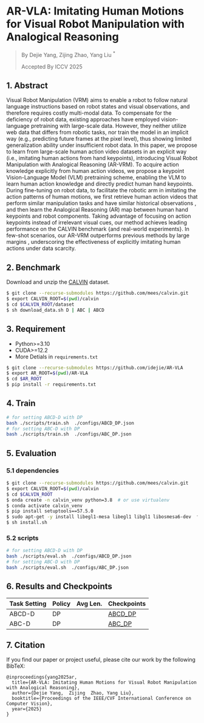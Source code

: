 # AR-VLA: Imitating Human Motions for Visual Robot Manipulation with Analogical Reasoning
> By Dejie Yang, Zijing Zhao, Yang Liu $^*$
>
> Accepted By ICCV 2025

## 1. Abstract

Visual Robot Manipulation (VRM) aims to enable a robot to follow natural language instructions based on robot states and visual observations, and therefore requires costly multi-modal data. To compensate for the deficiency of robot data, existing approaches have employed vision-language pretraining with large-scale data. However, they neither utilize web data that differs from robotic tasks, nor train the model in an implicit way (e.g., predicting future frames at the pixel level), thus showing limited generalization ability under insufficient robot data. In this paper, we propose to learn from large-scale human action video datasets  in an explicit way (i.e., imitating human actions from hand keypoints), introducing Visual Robot Manipulation with Analogical Reasoning (AR-VRM). To acquire action knowledge explicitly from human action videos, we propose a keypoint Vision-Language Model (VLM) pretraining scheme, enabling the VLM to learn human action knowledge  and directly predict human hand keypoints. During fine-tuning on robot data, to facilitate the robotic arm in imitating the action patterns of human motions, we first retrieve human action videos that perform similar manipulation tasks  and have similar historical observations , and then learn the Analogical Reasoning (AR) map between human hand keypoints and robot components. Taking advantage of focusing on action keypoints instead of irrelevant visual cues, our method achieves leading performance on the CALVIN benchmark {and real-world experiments}. In few-shot scenarios, our AR-VRM outperforms previous methods by large margins , underscoring the effectiveness of explicitly imitating human actions under data scarcity.

## 2. Benchmark

Download and unzip the [CALVIN](https://github.com/mees/calvin) dataset. 
```bash
$ git clone --recurse-submodules https://github.com/mees/calvin.git
$ export CALVIN_ROOT=$(pwd)/calvin
$ cd $CALVIN_ROOT/dataset
$ sh download_data.sh D | ABC | ABCD 
```

## 3. Requirement

- Python>=3.10
- CUDA>=12.2
- More Detials in `requirements.txt`

```bash
$ git clone --recurse-submodules https://github.com/idejie/AR-VLA
$ export AR_ROOT=$(pwd)/AR-VLA
$ cd $AR_ROOT
$ pip install -r requirements.txt
```

## 4. Train

```bash
# for setting ABCD-D with DP
bash ./scripts/train.sh  ./configs/ABCD_DP.json
# for setting ABC-D with DP
bash ./scripts/train.sh  ./configs/ABC_DP.json

```

## 5. Evaluation


### 5.1 dependencies

```bash
$ git clone --recurse-submodules https://github.com/mees/calvin.git
$ export CALVIN_ROOT=$(pwd)/calvin
$ cd $CALVIN_ROOT
$ onda create -n calvin_venv python=3.8  # or use virtualenv
$ conda activate calvin_venv
$ pip install setuptools==57.5.0
$ sudo apt-get -y install libegl1-mesa libegl1 libgl1 libosmesa6-dev  ffmpeg  patchelf
$ sh install.sh

```
### 5.2 scripts
```bash
# for setting ABCD-D with DP
bash ./scripts/eval.sh  ./configs/ABCD_DP.json
# for setting ABC-D with DP
bash ./scripts/eval.sh  ./configs/ABC_DP.json

```


## 6. Results and Checkpoints


| Task Setting| Policy | Avg Len. |  Checkpoints     |
| -------- | -------------- | -------------- |-------------- |
| ABCD-D | DP|            |       [ABCD_DP]()        | 
| ABC-D | DP|          |          [ABC_DP]()         | 

## 7. Citation
If you find our paper or project useful, please cite our work by the following BibTeX:

```
@inproceedings{yang2025ar,
  title={AR-VLA: Imitating Human Motions for Visual Robot Manipulation with Analogical Reasoning},
  author={Dejie Yang,  Zijing  Zhao, Yang Liu},
  booktitle={Proceedings of the IEEE/CVF International Conference on Computer Vision},
  year={2025}
}
```